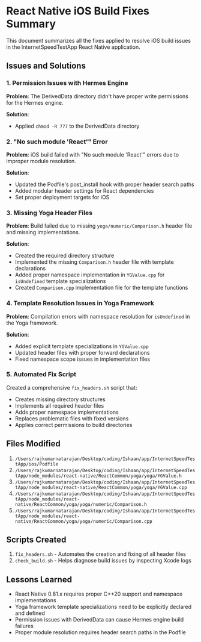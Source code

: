 # React Native iOS Build Fixes Summary

This document summarizes all the fixes applied to resolve iOS build issues in the InternetSpeedTestApp React Native application.

## Issues and Solutions

### 1. Permission Issues with Hermes Engine

**Problem**: The DerivedData directory didn't have proper write permissions for the Hermes engine.

**Solution**:
- Applied `chmod -R 777` to the DerivedData directory

### 2. "No such module 'React'" Error

**Problem**: iOS build failed with "No such module 'React'" errors due to improper module resolution.

**Solution**:
- Updated the Podfile's post_install hook with proper header search paths
- Added modular header settings for React dependencies
- Set proper deployment targets for iOS

### 3. Missing Yoga Header Files

**Problem**: Build failed due to missing `yoga/numeric/Comparison.h` header file and missing implementations.

**Solution**:
- Created the required directory structure
- Implemented the missing `Comparison.h` header file with template declarations
- Added proper namespace implementation in `YGValue.cpp` for `isUndefined` template specializations
- Created `Comparison.cpp` implementation file for the template functions

### 4. Template Resolution Issues in Yoga Framework

**Problem**: Compilation errors with namespace resolution for `isUndefined` in the Yoga framework.

**Solution**:
- Added explicit template specializations in `YGValue.cpp`
- Updated header files with proper forward declarations
- Fixed namespace scope issues in implementation files

### 5. Automated Fix Script

Created a comprehensive `fix_headers.sh` script that:
- Creates missing directory structures
- Implements all required header files
- Adds proper namespace implementations
- Replaces problematic files with fixed versions
- Applies correct permissions to build directories

## Files Modified

1. `/Users/rajkumarnatarajan/Desktop/coding/Ishaan/app/InternetSpeedTestApp/ios/Podfile`
2. `/Users/rajkumarnatarajan/Desktop/coding/Ishaan/app/InternetSpeedTestApp/node_modules/react-native/ReactCommon/yoga/yoga/YGValue.h`
3. `/Users/rajkumarnatarajan/Desktop/coding/Ishaan/app/InternetSpeedTestApp/node_modules/react-native/ReactCommon/yoga/yoga/YGValue.cpp`
4. `/Users/rajkumarnatarajan/Desktop/coding/Ishaan/app/InternetSpeedTestApp/node_modules/react-native/ReactCommon/yoga/yoga/numeric/Comparison.h`
5. `/Users/rajkumarnatarajan/Desktop/coding/Ishaan/app/InternetSpeedTestApp/node_modules/react-native/ReactCommon/yoga/yoga/numeric/Comparison.cpp`

## Scripts Created

1. `fix_headers.sh` - Automates the creation and fixing of all header files
2. `check_build.sh` - Helps diagnose build issues by inspecting Xcode logs

## Lessons Learned

- React Native 0.81.x requires proper C++20 support and namespace implementations
- Yoga framework template specializations need to be explicitly declared and defined
- Permission issues with DerivedData can cause Hermes engine build failures
- Proper module resolution requires header search paths in the Podfile
